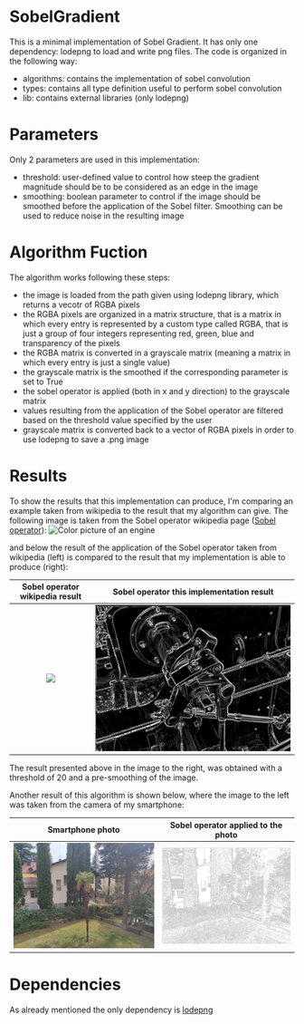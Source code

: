 # SobelGradient

This is a minimal implementation of Sobel Gradient. It has only one dependency: lodepng to load and write png files.
The code is organized in the following way:
- algorithms: contains the implementation of sobel convolution
- types: contains all type definition useful to perform sobel convolution
- lib: contains external libraries (only lodepng)

<h1>
  Parameters
</h1>

Only 2 parameters are used in this implementation:
- threshold: user-defined value to control how steep the gradient magnitude should be to be considered as an edge in the image
- smoothing: boolean parameter to control if the image should be smoothed before the application of the Sobel filter. Smoothing can be used to reduce noise
in the resulting image

<h1>
  Algorithm Fuction
</h1>

The algorithm works following these steps:
- the image is loaded from the path given using lodepng library, which returns a vecotr of RGBA pixels
- the RGBA pixels are organized in a matrix structure, that is a matrix in which every entry is represented by a custom type called RGBA, that is just
a group of four integers representing red, green, blue and transparency of the pixels
- the RGBA matrix is converted in a grayscale matrix (meaning a matrix in which every entry is just a single value)
- the grayscale matrix is the smoothed if the corresponding parameter is set to True
- the sobel operator is applied (both in x and y direction) to the grayscale matrix 
- values resulting from the application of the Sobel operator are filtered based on the threshold value specified by the user
- grayscale matrix is converted back to a vector of RGBA pixels in order to use lodepng to save a .png image

<h1>
  Results
</h1>

To show the results that this implementation can produce, I'm comparing an example taken from wikipedia to the result that my algorithm can give.
The following image is taken from the Sobel operator wikipedia page (<a href="https://en.wikipedia.org/wiki/Sobel_operator">Sobel operator</a>):
![Color picture of an engine](https://upload.wikimedia.org/wikipedia/commons/f/f0/Valve_original_%281%29.PNG)

and below the result of the application of the Sobel operator taken from wikipedia (left) is compared to the result that my implementation is able to produce (right):

Sobel operator wikipedia result             |  Sobel operator this implementation result
:-------------------------:|:-------------------------:
![](https://upload.wikimedia.org/wikipedia/commons/d/d4/Valve_sobel_%283%29.PNG)  |  ![](ComputerVision/data/conv_result_1.png)

The result presented above in the image to the right, was obtained with a threshold of 20 and a pre-smoothing of the image.

Another result of this algorithm is shown below, where the image to the left was taken from the camera of my smartphone:

Smartphone photo             |  Sobel operator applied to the photo
:-------------------------:|:-------------------------:
![](ComputerVision/data/phone_img.png)  |  ![](ComputerVision/data/conv_phone_img.png)

<h1>
  Dependencies
</h1>

As already mentioned the only dependency is <a href="https://github.com/lvandeve/lodepng">lodepng</a>
